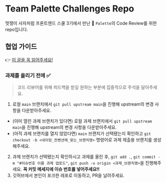 # Team Palette Challenges Repo

멋쟁이 사자처럼 프론트엔드 스쿨 3기에서 만난 🎨 `Palette`의 Code Review를 위한 repo입니다.

## 협업 가이드

👉 [이 글을 꼭 읽어주세요!](./CONTRIBUTING.md)

### 과제를 올리기 전에 ✅

> 코드 리뷰어를 위해 피드백을 받길 원하는 부분에 집중적으로 주석을 달아주세요.

1. 로컬 `main` 브랜치에서 `git pull upstream main`을 진행해 upstream의 변경 사항을 다운받아주세요.

- (이미 열린 과제 브랜치가 있다면) 로컬 과제 브랜치에서 `git pull upstream main`을 진행해 upstream의 변경 사항을 다운받아주세요.
- (아직 과제 브랜치를 열지 않았다면) `main` 브랜치가 선택됐는지 확인하고 `git checkout -b <네이밍_컨벤션에_맞는_브랜치명>` 명령어로 과제 제출용 브랜치를 생성해주세요.

2. 과제 브랜치가 선택됐는지 확인하시고 과제를 올린 후, `git add .`, `git commit -m "#이슈번호 이름 과제 업로드"`, `git push -u origin <과제_브랜치명>`을 진행해주세요. ****꼭 커밋 메세지에 이슈 번호를 넣어주세요!!****
3. 깃허브에서 본인이 포크한 레포로 이동하고, PR을 날려주세요.
